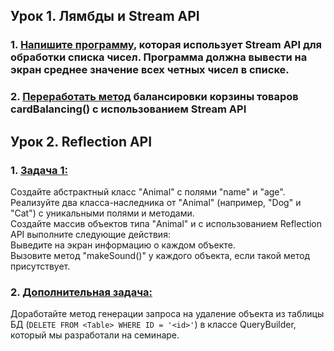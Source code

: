 ## Урок 1. Лямбды и Stream API

### 1. [Напишите программу](src/main/java/dz1/task1/AverageOfEvenNumbers.java), которая использует Stream API для обработки списка чисел. Программа должна вывести на экран среднее значение всех четных чисел в списке.
### 2. [Переработать метод](src/main/java/dz1/task2/Cart.java) балансировки корзины товаров cardBalancing() с использованием Stream API

## Урок 2. Reflection API

### 1. [Задача 1:](src/main/java/dz2/task1)
Создайте абстрактный класс "Animal" с полями "name" и "age".\
Реализуйте два класса-наследника от "Animal" (например, "Dog" и "Cat") с уникальными полями и методами.\
Создайте массив объектов типа "Animal" и с использованием Reflection API выполните следующие действия:\
Выведите на экран информацию о каждом объекте.\
Вызовите метод "makeSound()" у каждого объекта, если такой метод присутствует.
### 2. [Дополнительная задача:](src/main/java/dz2/task2/QueryBuilder.java)
Доработайте метод генерации запроса на удаление объекта из таблицы БД (`DELETE FROM <Table> WHERE ID = '<id>'`) в классе QueryBuilder, который мы разработали на семинаре.